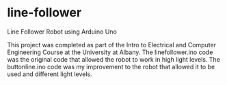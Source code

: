 # line-follower
Line Follower Robot using Arduino Uno

This project was completed as part of the Intro to Electrical and Computer Engineering Course at the University at Albany. The linefollower.ino code was the original code that allowed the robot to work in high light levels. The buttonline.ino code was my improvement to the robot that allowed it to be used and different light levels.
